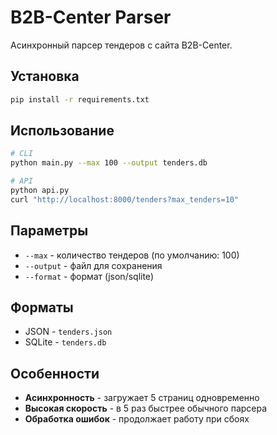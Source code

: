 # B2B-Center Parser

Асинхронный парсер тендеров с сайта B2B-Center.

## Установка

```bash
pip install -r requirements.txt
```

## Использование

```bash
# CLI
python main.py --max 100 --output tenders.db

# API
python api.py
curl "http://localhost:8000/tenders?max_tenders=10"
```

## Параметры

- `--max` - количество тендеров (по умолчанию: 100)
- `--output` - файл для сохранения
- `--format` - формат (json/sqlite)

## Форматы

- JSON - `tenders.json`
- SQLite - `tenders.db`

## Особенности

- **Асинхронность** - загружает 5 страниц одновременно
- **Высокая скорость** - в 5 раз быстрее обычного парсера
- **Обработка ошибок** - продолжает работу при сбоях 